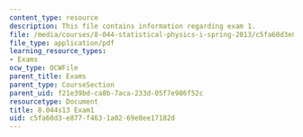 ```yaml
---
content_type: resource
description: This file contains information regarding exam 1.
file: /media/courses/8-044-statistical-physics-i-spring-2013/c5fa60d3e877f4631a0269e8ee17182d_MIT8_044S14_exam1_03.pdf
file_type: application/pdf
learning_resource_types:
- Exams
ocw_type: OCWFile
parent_title: Exams
parent_type: CourseSection
parent_uid: f21e39bd-ca8b-7aca-233d-05f7e986f52c
resourcetype: Document
title: 8.044s13 Exam1
uid: c5fa60d3-e877-f463-1a02-69e8ee17182d
---
```

